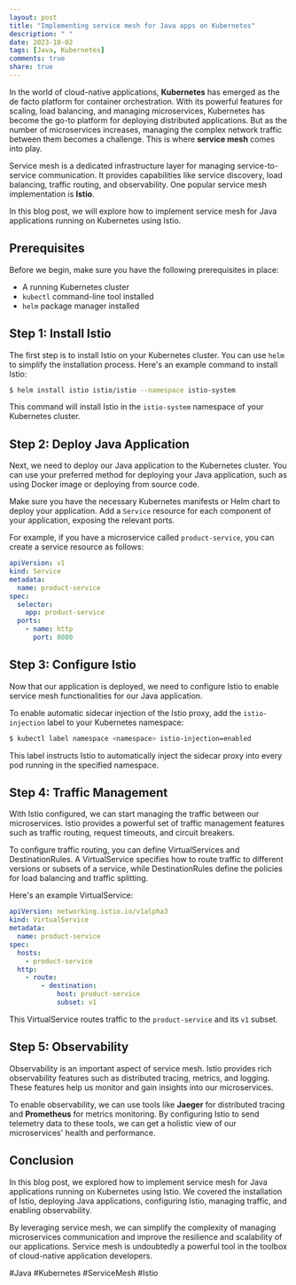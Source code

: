 ```yaml
---
layout: post
title: "Implementing service mesh for Java apps on Kubernetes"
description: " "
date: 2023-10-02
tags: [Java, Kubernetes]
comments: true
share: true
---
```


In the world of cloud-native applications, **Kubernetes** has emerged as the de facto platform for container orchestration. With its powerful features for scaling, load balancing, and managing microservices, Kubernetes has become the go-to platform for deploying distributed applications. But as the number of microservices increases, managing the complex network traffic between them becomes a challenge. This is where **service mesh** comes into play.

Service mesh is a dedicated infrastructure layer for managing service-to-service communication. It provides capabilities like service discovery, load balancing, traffic routing, and observability. One popular service mesh implementation is **Istio**.

In this blog post, we will explore how to implement service mesh for Java applications running on Kubernetes using Istio.

## Prerequisites
Before we begin, make sure you have the following prerequisites in place:
- A running Kubernetes cluster
- `kubectl` command-line tool installed
- `helm` package manager installed

## Step 1: Install Istio
The first step is to install Istio on your Kubernetes cluster. You can use `helm` to simplify the installation process. Here's an example command to install Istio:

```bash
$ helm install istio istio/istio --namespace istio-system
```

This command will install Istio in the `istio-system` namespace of your Kubernetes cluster.

## Step 2: Deploy Java Application
Next, we need to deploy our Java application to the Kubernetes cluster. You can use your preferred method for deploying your Java application, such as using Docker image or deploying from source code.

Make sure you have the necessary Kubernetes manifests or Helm chart to deploy your application. Add a `Service` resource for each component of your application, exposing the relevant ports.

For example, if you have a microservice called `product-service`, you can create a service resource as follows:

```yaml
apiVersion: v1
kind: Service
metadata:
  name: product-service
spec:
  selector:
    app: product-service
  ports:
    - name: http
      port: 8080
```

## Step 3: Configure Istio
Now that our application is deployed, we need to configure Istio to enable service mesh functionalities for our Java application.

To enable automatic sidecar injection of the Istio proxy, add the `istio-injection` label to your Kubernetes namespace:

```bash
$ kubectl label namespace <namespace> istio-injection=enabled
```

This label instructs Istio to automatically inject the sidecar proxy into every pod running in the specified namespace.

## Step 4: Traffic Management
With Istio configured, we can start managing the traffic between our microservices. Istio provides a powerful set of traffic management features such as traffic routing, request timeouts, and circuit breakers.

To configure traffic routing, you can define VirtualServices and DestinationRules. A VirtualService specifies how to route traffic to different versions or subsets of a service, while DestinationRules define the policies for load balancing and traffic splitting.

Here's an example VirtualService:

```yaml
apiVersion: networking.istio.io/v1alpha3
kind: VirtualService
metadata:
  name: product-service
spec:
  hosts:
    - product-service
  http:
    - route:
        - destination:
            host: product-service
            subset: v1
```

This VirtualService routes traffic to the `product-service` and its `v1` subset.

## Step 5: Observability
Observability is an important aspect of service mesh. Istio provides rich observability features such as distributed tracing, metrics, and logging. These features help us monitor and gain insights into our microservices.

To enable observability, we can use tools like **Jaeger** for distributed tracing and **Prometheus** for metrics monitoring. By configuring Istio to send telemetry data to these tools, we can get a holistic view of our microservices' health and performance.

## Conclusion
In this blog post, we explored how to implement service mesh for Java applications running on Kubernetes using Istio. We covered the installation of Istio, deploying Java applications, configuring Istio, managing traffic, and enabling observability.

By leveraging service mesh, we can simplify the complexity of managing microservices communication and improve the resilience and scalability of our applications. Service mesh is undoubtedly a powerful tool in the toolbox of cloud-native application developers.

#Java #Kubernetes #ServiceMesh #Istio